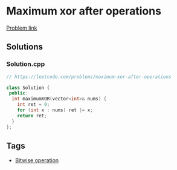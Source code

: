 # Maximum xor after operations

[Problem link](https://leetcode.com/problems/maximum-xor-after-operations)

## Solutions


### Solution.cpp
```cpp
// https://leetcode.com/problems/maximum-xor-after-operations

class Solution {
 public:
  int maximumXOR(vector<int>& nums) {
    int ret = 0;
    for (int x : nums) ret |= x;
    return ret;
  }
};
```
## Tags

* [Bitwise operation](/Collections/bitwise-operation.md#bitwise-operation)
